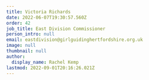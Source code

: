 ```yaml
---
title: Victoria Richards
date: 2022-06-07T19:30:57.560Z
order: 42
job_title: East Division Commissioner
person_intro: null
email: eastdivision@girlguidinghertfordshire.org.uk
image: null
thumbnail: null
author:
  display_name: Rachel Kemp
lastmod: 2022-09-01T20:16:26.021Z
---
```

